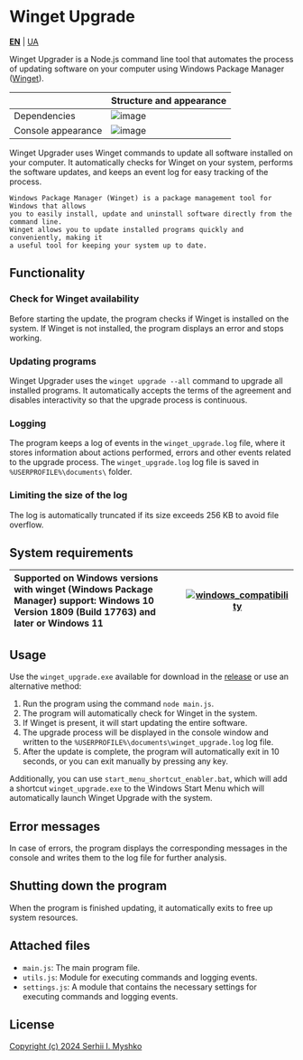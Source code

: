 # Winget Upgrade

**[EN](https://github.com/sergeiown/Winget_Upgrade/blob/main/readme.md)** | [UA](https://github.com/sergeiown/Winget_Upgrade/blob/main/readme_ua.md)

Winget Upgrader is a Node.js command line tool that automates the process of updating software on your computer using Windows Package Manager ([Winget](https://learn.microsoft.com/en-us/windows/package-manager/winget/)).

|  | Structure and appearance |
| --- | --- |
| Dependencies | ![image](https://github.com/user-attachments/assets/7101a8c0-8c15-4f11-8515-90b155c6e1b0) |
| Console appearance | ![image](https://github.com/sergeiown/Winget_Upgrade/assets/112722061/3620b5fe-daf2-4a8d-8fc9-2fcaf673c25b) |

Winget Upgrader uses Winget commands to update all software installed on your computer. It automatically checks for Winget on your system, performs the software updates, and keeps an event log for easy tracking of the process.

```
Windows Package Manager (Winget) is a package management tool for Windows that allows
you to easily install, update and uninstall software directly from the command line.
Winget allows you to update installed programs quickly and conveniently, making it
a useful tool for keeping your system up to date.
```

## Functionality

### Check for Winget availability
Before starting the update, the program checks if Winget is installed on the system. If Winget is not installed, the program displays an error and stops working.

### Updating programs
Winget Upgrader uses the `winget upgrade --all` command to upgrade all installed programs. It automatically accepts the terms of the agreement and disables interactivity so that the upgrade process is continuous.

### Logging
The program keeps a log of events in the `winget_upgrade.log` file, where it stores information about actions performed, errors and other events related to the upgrade process.
The `winget_upgrade.log` log file is saved in `%USERPROFILE%\documents\` folder.

### Limiting the size of the log
The log is automatically truncated if its size exceeds 256 KB to avoid file overflow.

## System requirements

| Supported on Windows versions with winget (Windows Package Manager) support: Windows 10 Version 1809 (Build 17763) and later or Windows 11 |                       [![windows_compatibility](https://github.com/user-attachments/assets/db2b5487-b5bf-45d9-8948-48bb88162f17)](https://en.wikipedia.org/wiki/List_of_Microsoft_Windows_versions)                       |
| :--- | :---: |

## Usage

Use the `winget_upgrade.exe` available for download in the [release](https://github.com/sergeiown/Winget_Upgrade/releases) or use an alternative method:

1. Run the program using the command `node main.js`.
2. The program will automatically check for Winget in the system.
3. If Winget is present, it will start updating the entire software.
4. The upgrade process will be displayed in the console window and written to the `%USERPROFILE%\documents\winget_upgrade.log` log file.
5. After the update is complete, the program will automatically exit in 10 seconds, or you can exit manually by pressing any key.

Additionally, you can use `start_menu_shortcut_enabler.bat`, which will add a shortcut `winget_upgrade.exe` to the Windows Start Menu which will automatically launch Winget Upgrade with the system.

## Error messages

In case of errors, the program displays the corresponding messages in the console and writes them to the log file for further analysis.

## Shutting down the program

When the program is finished updating, it automatically exits to free up system resources.

## Attached files

- `main.js`: The main program file.
- `utils.js`: Module for executing commands and logging events.
- `settings.js`: A module that contains the necessary settings for executing commands and logging events.

## License

[Copyright (c) 2024 Serhii I. Myshko](https://github.com/sergeiown/Winget_Upgrade/blob/main/LICENSE)
